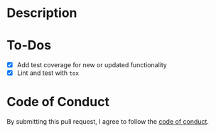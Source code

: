 # Description

<!-- Please describe the changes included in this PR here. -->

# To-Dos

<!-- Before submitting this PR, please lint and test your changes locally. -->
<!-- Add an 'x' between the brackets to mark each checkbox as checked. -->
<!-- (Feel free to remove any items that do not apply to this PR.) -->

- [x] Add test coverage for new or updated functionality
- [x] Lint and test with `tox`

# Code of Conduct

By submitting this pull request, I agree to follow the [code of conduct](https://some.engineering/code-of-conduct).
